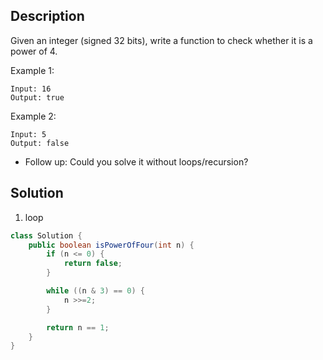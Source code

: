 ## Description

Given an integer (signed 32 bits), write a function to check whether it is a power of 4.

Example 1:
```
Input: 16
Output: true
```
Example 2:
```
Input: 5
Output: false
```
- Follow up: Could you solve it without loops/recursion?

## Solution

1. loop
```java
class Solution {
    public boolean isPowerOfFour(int n) {
        if (n <= 0) {
            return false;
        }

        while ((n & 3) == 0) {
            n >>=2;
        }

        return n == 1;
    } 
}
```
